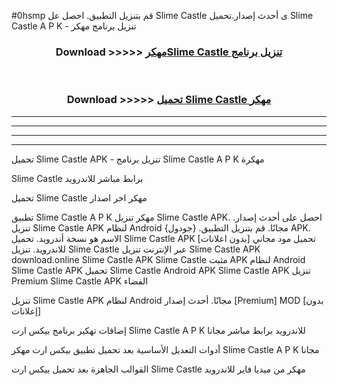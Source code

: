 #0hsmp قم بتنزيل التطبيق. احصل عل Slime Castle  ى أحدث إصدار.تحميل Slime Castle  A P K - تنزيل برنامج مهكر



<div align="center">
<h3>Download >>>>> <a href="https://ar-sites.web.app/?ar= Slime Castle ">مهكرSlime Castle  تنزيل برنامج</a></h3><br>

<h3>Download >>>>> <a href="https://ar-sites.web.app/?ar= Slime Castle ">تحميل Slime Castle  مهكر</a></h3>
</div>


----------------------------------------------------------

----------------------------------------------------------

----------------------------------------------------------

----------------------------------------------------------


تحميل Slime Castle  APK - تنزيل برنامج Slime Castle  A P K مهكرة

Slime Castle  برابط مباشر للاندرويد

تحميل Slime Castle  مهكر اخر اصدار

تطبيق Slime Castle  A P K مهكر
تنزيل Slime Castle  APK. احصل على أحدث إصدار.
تنزيل Slime Castle  APK لنظام Android مجانًا.
قم بتنزيل التطبيق. {جودول} APK. الاسم هو نسخة أندرويد.
تحميل Slime Castle  APK [بدون اعلانات]
تحميل مود مجاني للاندرويد.
تنزيل Slime Castle  عبر الإنترنت
تنزيل Slime Castle  APK
download.online Slime Castle  APK
Slime Castle  مثبت APK لنظام Android
Slime Castle  APK
تحميل Slime Castle  Android APK
Slime Castle  APK تنزيل Premium
Slime Castle  APK الفضاء

تنزيل Slime Castle  APK لنظام Android مجانًا. أحدث إصدار [Premium] MOD [بدون إعلانات]

إضافات تهكير برنامج بيكس ارت Slime Castle  A P K للاندرويد برابط مباشر مجانا

أدوات التعديل الأساسية بعد تحميل تطبيق بيكس ارت مهكر Slime Castle  A P K مجانا

القوالب الجاهزة بعد تحميل بيكس ارت Slime Castle  مهكر من ميديا فاير للاندرويد



